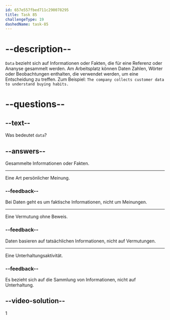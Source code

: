 ```yaml
---
id: 657e557fbed711c290078295
title: Task 85
challengeType: 19
dashedName: task-85
---
```


# --description--

`Data` bezieht sich auf Informationen oder Fakten, die für eine Referenz oder Ananyse gesammelt werden. Am Arbeitsplatz können Daten Zahlen, Wörter oder Beobachtungen enthalten, die verwendet werden, um eine Entscheidung zu treffen. Zum Beispiel: `The company collects customer data to understand buying habits.`

# --questions--

## --text--

Was bedeutet `data`?

## --answers--

Gesammelte Informationen oder Fakten.

---

Eine Art persönlicher Meinung.

### --feedback--

Bei Daten geht es um faktische Informationen, nicht um Meinungen.

---

Eine Vermutung ohne Beweis.

### --feedback--

Daten basieren auf tatsächlichen Informationen, nicht auf Vermutungen.

---

Eine Unterhaltungsaktivität.

### --feedback--

Es bezieht sich auf die Sammlung von Informationen, nicht auf Unterhaltung.

## --video-solution--

1
